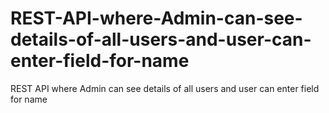 # REST-API-where-Admin-can-see-details-of-all-users-and-user-can-enter-field-for-name
REST API where Admin can see details of all users and user can enter field for name
